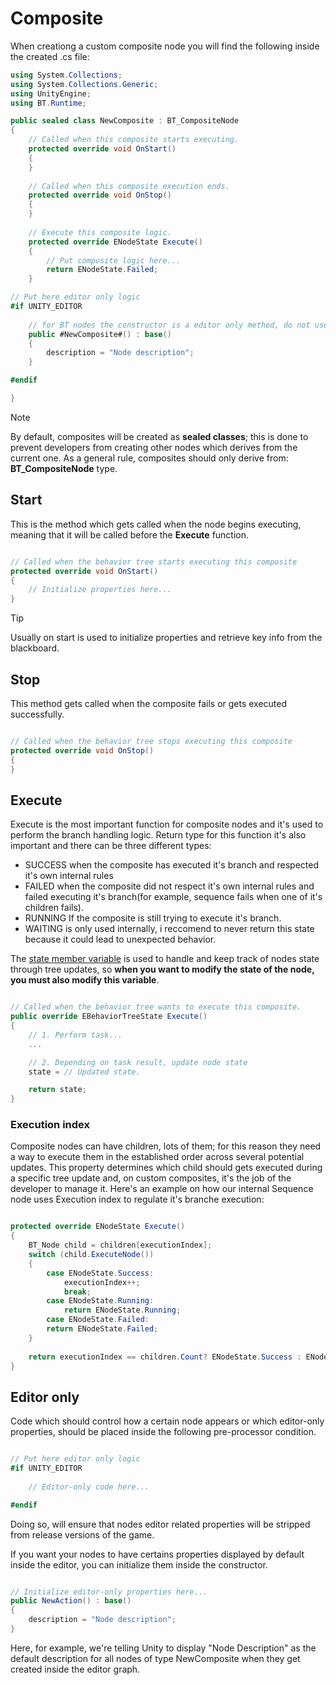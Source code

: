# Composite

When creationg a custom composite node you will find the following inside the created .cs file:

```csharp
using System.Collections;
using System.Collections.Generic;
using UnityEngine;
using BT.Runtime;

public sealed class NewComposite : BT_CompositeNode
{
    // Called when this composite starts executing.
    protected override void OnStart()
    {
    }
    
    // Called when this composite execution ends.
    protected override void OnStop()
    {
    }
    
    // Execute this composite logic.
    protected override ENodeState Execute()
    {
        // Put composite logic here...
        return ENodeState.Failed;
    }

// Put here editor only logic
#if UNITY_EDITOR
    
    // for BT nodes the constructor is a editor only method, do not use it at runtime!
    public #NewComposite#() : base()
    {
        description = "Node description";
    }

#endif

}
```

> [!NOTE]
> By default, composites will be created as <b>sealed classes</b>; this is done to prevent developers from creating other nodes which derives from the current one. As a general rule, composites should only derive from: <b> BT_CompositeNode</b> type.

## Start

This is the method which gets called when the node begins executing, meaning that it will be called before the <b>Execute</b> function.

```csharp

// Called when the behavior tree starts executing this composite
protected override void OnStart()
{
    // Initialize properties here...
}
```

> [!TIP]
> Usually on start is used to initialize properties and retrieve key info from the blackboard.

## Stop

This method gets called when the composite fails or gets executed successfully.

```csharp

// Called when the behavior tree stops executing this composite
protected override void OnStop()
{
}

```
## Execute

Execute is the most important function for composite nodes and it's used to perform the branch handling logic. Return type for this function it's also important and there can be three different types:

- SUCCESS when the composite has executed it's branch and respected it's own internal rules
- FAILED when the composite did not respect it's own internal rules and failed executing it's branch(for example, sequence fails when one of it's  children fails).
- RUNNING If the composite is still trying to execute it's branch.
- WAITING is only used internally, i reccomend to never return this state because it could lead
          to unexpected behavior.

The [state member variable](https://unity-behavior-tree-docs.netlify.app/api/bt.runtime.bt_node#BT_Runtime_BT_Node_state) is used to handle and keep
track of nodes state through tree updates, so <b>when you want to modify the state of the node, you must also modify this variable</b>.

```csharp

// Called when the behavior tree wants to execute this composite.
public override EBehaviorTreeState Execute()
{
    // 1. Perform task...
    ...

    // 2. Depending on task result, update node state
    state = // Updated state.

    return state;
}

```

### Execution index

Composite nodes can have children, lots of them; for this reason they need a way to execute them in the established order across several potential updates. This property determines which child should gets executed during a specific tree update and, on custom composites, it's the job of the developer to manage it. Here's an example on how our internal Sequence node uses Execution index to regulate it's branche execution:


```csharp

protected override ENodeState Execute()
{
    BT_Node child = children[executionIndex];
    switch (child.ExecuteNode())
    {
        case ENodeState.Success:
            executionIndex++;
            break;
        case ENodeState.Running:
            return ENodeState.Running;
        case ENodeState.Failed:
        return ENodeState.Failed;
    }
    
    return executionIndex == children.Count? ENodeState.Success : ENodeState.Running;
}

```

## Editor only

Code which should control how a certain node appears or which editor-only properties, 
should be placed inside the following pre-processor condition.

```csharp

// Put here editor only logic
#if UNITY_EDITOR
    
    // Editor-only code here...

#endif

```

Doing so, will ensure that nodes editor related properties will be stripped from release versions of the game.

If you want your nodes to have certains properties displayed by default inside the editor, you can initialize them
inside the constructor.

```csharp

// Initialize editor-only properties here...
public NewAction() : base()
{
    description = "Node description";
}

```

Here, for example, we're telling Unity to display "Node Description" as the default description for all nodes of type NewComposite when they get
created inside the editor graph.